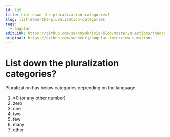 ```yaml
---
id: 185
title: List down the pluralization categories?
slug: list-down-the-pluralization-categories
tags:
  - angular
editLink: https://github.com/sakhnyuk/jsiq/blob/master/questions/theory/angular/185.md
original: https://github.com/sudheerj/angular-interview-questions
---
```


# List down the pluralization categories?

Pluralization has below categories depending on the language.

1. =0 (or any other number)
2. zero
3. one
4. two
5. few
6. many
7. other